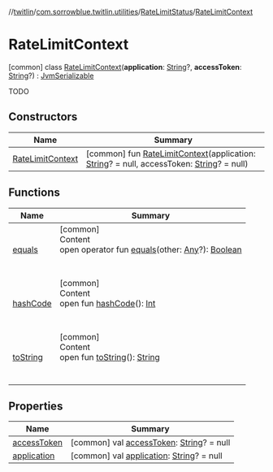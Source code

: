 //[twitlin](../../../index.md)/[com.sorrowblue.twitlin.utilities](../../index.md)/[RateLimitStatus](../index.md)/[RateLimitContext](index.md)



# RateLimitContext  
 [common] class [RateLimitContext](index.md)(**application**: [String](https://kotlinlang.org/api/latest/jvm/stdlib/kotlin/-string/index.html)?, **accessToken**: [String](https://kotlinlang.org/api/latest/jvm/stdlib/kotlin/-string/index.html)?) : [JvmSerializable](../../../com.sorrowblue.twitlin.annotation/-jvm-serializable/index.md)

TODO

   


## Constructors  
  
|  Name|  Summary| 
|---|---|
| <a name="com.sorrowblue.twitlin.utilities/RateLimitStatus.RateLimitContext/RateLimitContext/#kotlin.String?#kotlin.String?/PointingToDeclaration/"></a>[RateLimitContext](-rate-limit-context.md)| <a name="com.sorrowblue.twitlin.utilities/RateLimitStatus.RateLimitContext/RateLimitContext/#kotlin.String?#kotlin.String?/PointingToDeclaration/"></a> [common] fun [RateLimitContext](-rate-limit-context.md)(application: [String](https://kotlinlang.org/api/latest/jvm/stdlib/kotlin/-string/index.html)? = null, accessToken: [String](https://kotlinlang.org/api/latest/jvm/stdlib/kotlin/-string/index.html)? = null)   <br>


## Functions  
  
|  Name|  Summary| 
|---|---|
| <a name="kotlin/Any/equals/#kotlin.Any?/PointingToDeclaration/"></a>[equals](../../../com.sorrowblue.twitlin.v2.users/-users-api/-expansion/-companion/index.md#%5Bkotlin%2FAny%2Fequals%2F%23kotlin.Any%3F%2FPointingToDeclaration%2F%5D%2FFunctions%2F1930806739)| <a name="kotlin/Any/equals/#kotlin.Any?/PointingToDeclaration/"></a>[common]  <br>Content  <br>open operator fun [equals](../../../com.sorrowblue.twitlin.v2.users/-users-api/-expansion/-companion/index.md#%5Bkotlin%2FAny%2Fequals%2F%23kotlin.Any%3F%2FPointingToDeclaration%2F%5D%2FFunctions%2F1930806739)(other: [Any](https://kotlinlang.org/api/latest/jvm/stdlib/kotlin/-any/index.html)?): [Boolean](https://kotlinlang.org/api/latest/jvm/stdlib/kotlin/-boolean/index.html)  <br><br><br>
| <a name="kotlin/Any/hashCode/#/PointingToDeclaration/"></a>[hashCode](../../../com.sorrowblue.twitlin.v2.users/-users-api/-expansion/-companion/index.md#%5Bkotlin%2FAny%2FhashCode%2F%23%2FPointingToDeclaration%2F%5D%2FFunctions%2F1930806739)| <a name="kotlin/Any/hashCode/#/PointingToDeclaration/"></a>[common]  <br>Content  <br>open fun [hashCode](../../../com.sorrowblue.twitlin.v2.users/-users-api/-expansion/-companion/index.md#%5Bkotlin%2FAny%2FhashCode%2F%23%2FPointingToDeclaration%2F%5D%2FFunctions%2F1930806739)(): [Int](https://kotlinlang.org/api/latest/jvm/stdlib/kotlin/-int/index.html)  <br><br><br>
| <a name="kotlin/Any/toString/#/PointingToDeclaration/"></a>[toString](../../../com.sorrowblue.twitlin.v2.users/-users-api/-expansion/-companion/index.md#%5Bkotlin%2FAny%2FtoString%2F%23%2FPointingToDeclaration%2F%5D%2FFunctions%2F1930806739)| <a name="kotlin/Any/toString/#/PointingToDeclaration/"></a>[common]  <br>Content  <br>open fun [toString](../../../com.sorrowblue.twitlin.v2.users/-users-api/-expansion/-companion/index.md#%5Bkotlin%2FAny%2FtoString%2F%23%2FPointingToDeclaration%2F%5D%2FFunctions%2F1930806739)(): [String](https://kotlinlang.org/api/latest/jvm/stdlib/kotlin/-string/index.html)  <br><br><br>


## Properties  
  
|  Name|  Summary| 
|---|---|
| <a name="com.sorrowblue.twitlin.utilities/RateLimitStatus.RateLimitContext/accessToken/#/PointingToDeclaration/"></a>[accessToken](access-token.md)| <a name="com.sorrowblue.twitlin.utilities/RateLimitStatus.RateLimitContext/accessToken/#/PointingToDeclaration/"></a> [common] val [accessToken](access-token.md): [String](https://kotlinlang.org/api/latest/jvm/stdlib/kotlin/-string/index.html)? = null   <br>
| <a name="com.sorrowblue.twitlin.utilities/RateLimitStatus.RateLimitContext/application/#/PointingToDeclaration/"></a>[application](application.md)| <a name="com.sorrowblue.twitlin.utilities/RateLimitStatus.RateLimitContext/application/#/PointingToDeclaration/"></a> [common] val [application](application.md): [String](https://kotlinlang.org/api/latest/jvm/stdlib/kotlin/-string/index.html)? = null   <br>

